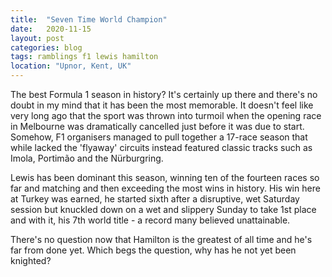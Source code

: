 ```yaml
---
title:  "Seven Time World Champion"
date:   2020-11-15
layout: post
categories: blog
tags: ramblings f1 lewis hamilton
location: "Upnor, Kent, UK"
---
```


The best Formula 1 season in history? It's certainly up there and there's no doubt in my mind that it has been the most memorable. It doesn't feel like very long ago that the sport was thrown into turmoil when the opening race in Melbourne was dramatically cancelled just before it was due to start. Somehow, F1 organisers managed to pull together a 17-race season that while lacked the 'flyaway' circuits instead featured classic tracks such as Imola, Portimão and the Nürburgring.

Lewis has been dominant this season, winning ten of the fourteen races so far and matching and then exceeding the most wins in history. His win here at Turkey was earned, he started sixth after a disruptive, wet Saturday session but knuckled down on a wet and slippery Sunday to take 1st place and with it, his 7th world title - a record many believed unattainable.

There's no question now that Hamilton is the greatest of all time and he's far from done yet. Which begs the question, why has he not yet been knighted?
